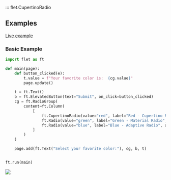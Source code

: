 ::: flet.CupertinoRadio

## Examples

[Live example](https://flet-controls-gallery.fly.dev/input/cupertinoradio)

### Basic Example



```python
import flet as ft

def main(page):
    def button_clicked(e):
        t.value = f"Your favorite color is:  {cg.value}"
        page.update()

    t = ft.Text()
    b = ft.ElevatedButton(text="Submit", on_click=button_clicked)
    cg = ft.RadioGroup(
        content=ft.Column(
            [
                ft.CupertinoRadio(value="red", label="Red - Cupertino Radio", active_color=ft.Colors.RED, inactive_color=ft.Colors.RED),
                ft.Radio(value="green", label="Green - Material Radio", fill_color=ft.Colors.GREEN),
                ft.Radio(value="blue", label="Blue - Adaptive Radio", adaptive=True, active_color=ft.Colors.BLUE),
            ]
        )
    )

    page.add(ft.Text("Select your favorite color:"), cg, b, t)


ft.run(main)
```


<img src="/img/docs/controls/cupertinoradio/cupertino-radio-basic.png" className="screenshot-30"/>
